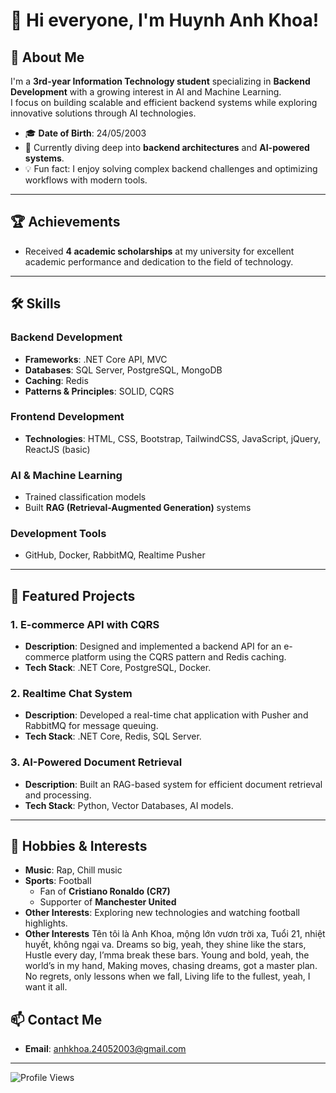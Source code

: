 # 👋 Hi everyone, I'm Huynh Anh Khoa!

## 🚀 About Me
I'm a **3rd-year Information Technology student** specializing in **Backend Development** with a growing interest in AI and Machine Learning.  
I focus on building scalable and efficient backend systems while exploring innovative solutions through AI technologies.

- 🎓 **Date of Birth**: 24/05/2003  
- 🌱 Currently diving deep into **backend architectures** and **AI-powered systems**.  
- 💡 Fun fact: I enjoy solving complex backend challenges and optimizing workflows with modern tools.  

---

## 🏆 Achievements
- Received **4 academic scholarships** at my university for excellent academic performance and dedication to the field of technology.

---

## 🛠 Skills
### **Backend Development**
- **Frameworks**: .NET Core API, MVC
- **Databases**: SQL Server, PostgreSQL, MongoDB
- **Caching**: Redis
- **Patterns & Principles**: SOLID, CQRS

### **Frontend Development**
- **Technologies**: HTML, CSS, Bootstrap, TailwindCSS, JavaScript, jQuery, ReactJS (basic)

### **AI & Machine Learning**
- Trained classification models
- Built **RAG (Retrieval-Augmented Generation)** systems

### **Development Tools**
- GitHub, Docker, RabbitMQ, Realtime Pusher

---

## 📂 Featured Projects
### 1. **E-commerce API with CQRS**
   - **Description**: Designed and implemented a backend API for an e-commerce platform using the CQRS pattern and Redis caching.
   - **Tech Stack**: .NET Core, PostgreSQL, Docker.

### 2. **Realtime Chat System**
   - **Description**: Developed a real-time chat application with Pusher and RabbitMQ for message queuing.
   - **Tech Stack**: .NET Core, Redis, SQL Server.

### 3. **AI-Powered Document Retrieval**
   - **Description**: Built an RAG-based system for efficient document retrieval and processing.
   - **Tech Stack**: Python, Vector Databases, AI models.

---
## 🎵 Hobbies & Interests
- **Music**: Rap, Chill music
- **Sports**: Football
  - Fan of **Cristiano Ronaldo (CR7)**  
  - Supporter of **Manchester United**  
- **Other Interests**: Exploring new technologies and watching football highlights.
- **Other Interests**
Tên tôi là Anh Khoa, mộng lớn vươn trời xa,
Tuổi 21, nhiệt huyết, không ngại va.
Dreams so big, yeah, they shine like the stars,
Hustle every day, I’mma break these bars.
Young and bold, yeah, the world’s in my hand,
Making moves, chasing dreams, got a master plan.
No regrets, only lessons when we fall,
Living life to the fullest, yeah, I want it all.


## 📫 Contact Me
- **Email**: [anhkhoa.24052003@gmail.com](mailto:anhkhoa.24052003@gmail.com)


---

![Profile Views](https://komarev.com/ghpvc/?username=YourGitHubUsername&style=flat-square&color=blue)

